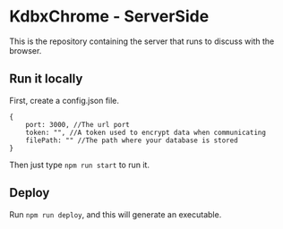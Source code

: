 # KdbxChrome - ServerSide

This is the repository containing the server that runs to discuss with the browser. 

## Run it locally
First, create a config.json file.  
```
{
    port: 3000, //The url port
    token: "", //A token used to encrypt data when communicating
    filePath: "" //The path where your database is stored
}
```

Then just type `npm run start` to run it.

## Deploy

Run `npm run deploy`, and this will generate an executable.